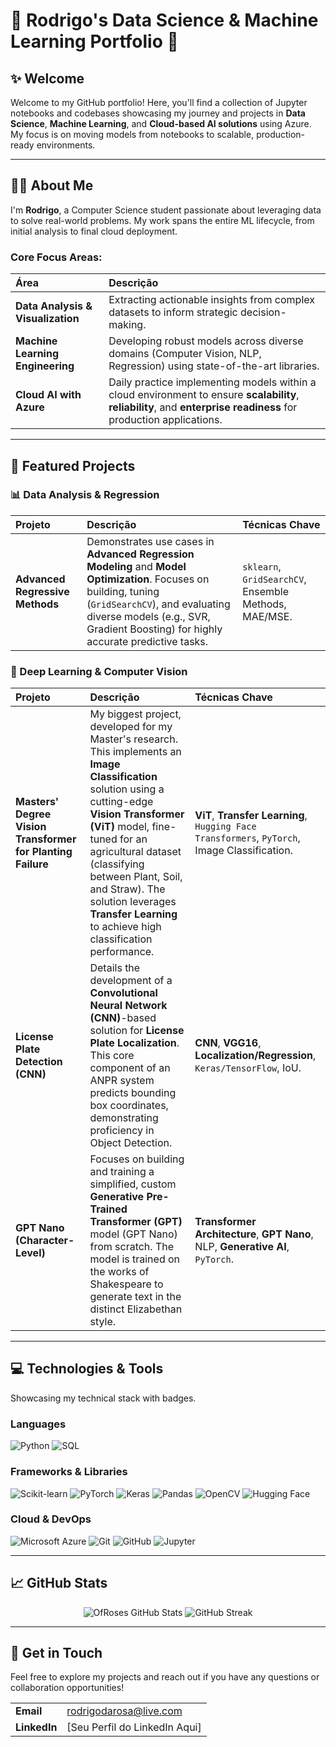 <div align="center">
</div>

# 🌹 Rodrigo's Data Science & Machine Learning Portfolio 🧠


## ✨ Welcome

Welcome to my GitHub portfolio! Here, you'll find a collection of Jupyter notebooks and codebases showcasing my journey and projects in **Data Science**, **Machine Learning**, and **Cloud-based AI solutions** using Azure. My focus is on moving models from notebooks to scalable, production-ready environments.

---

## 👨‍💻 About Me

I'm **Rodrigo**, a Computer Science student passionate about leveraging data to solve real-world problems. My work spans the entire ML lifecycle, from initial analysis to final cloud deployment.

### Core Focus Areas:

| Área | Descrição |
| :--- | :--- |
| **Data Analysis & Visualization** | Extracting actionable insights from complex datasets to inform strategic decision-making. |
| **Machine Learning Engineering** | Developing robust models across diverse domains (Computer Vision, NLP, Regression) using state-of-the-art libraries. |
| **Cloud AI with Azure** | Daily practice implementing models within a cloud environment to ensure **scalability**, **reliability**, and **enterprise readiness** for production applications. |

---

## 🚀 Featured Projects

### 📊 Data Analysis & Regression

| Projeto | Descrição | Técnicas Chave |
| :--- | :--- | :--- |
| **Advanced Regressive Methods** | Demonstrates use cases in **Advanced Regression Modeling** and **Model Optimization**. Focuses on building, tuning (`GridSearchCV`), and evaluating diverse models (e.g., SVR, Gradient Boosting) for highly accurate predictive tasks. | `sklearn`, `GridSearchCV`, Ensemble Methods, MAE/MSE. |

### 🧠 Deep Learning & Computer Vision

| Projeto | Descrição | Técnicas Chave |
| :--- | :--- | :--- |
| **Masters' Degree Vision Transformer for Planting Failure** | My biggest project, developed for my Master's research. This implements an **Image Classification** solution using a cutting-edge **Vision Transformer (ViT)** model, fine-tuned for an agricultural dataset (classifying between Plant, Soil, and Straw). The solution leverages **Transfer Learning** to achieve high classification performance. | **ViT**, **Transfer Learning**, `Hugging Face Transformers`, `PyTorch`, Image Classification. |
| **License Plate Detection (CNN)** | Details the development of a **Convolutional Neural Network (CNN)**-based solution for **License Plate Localization**. This core component of an ANPR system predicts bounding box coordinates, demonstrating proficiency in Object Detection. | **CNN**, **VGG16**, **Localization/Regression**, `Keras/TensorFlow`, IoU. |
| **GPT Nano (Character-Level)** | Focuses on building and training a simplified, custom **Generative Pre-Trained Transformer (GPT)** model (GPT Nano) from scratch. The model is trained on the works of Shakespeare to generate text in the distinct Elizabethan style. | **Transformer Architecture**, **GPT Nano**, NLP, **Generative AI**, `PyTorch`. |

---

## 💻 Technologies & Tools

Showcasing my technical stack with badges.

### Languages
![Python](https://img.shields.io/badge/Python-3776AB?style=for-the-badge&logo=python&logoColor=white)
![SQL](https://img.shields.io/badge/SQL-4479A1?style=for-the-badge&logo=mysql&logoColor=white)

### Frameworks & Libraries
![Scikit-learn](https://img.shields.io/badge/scikit--learn-F7931E?style=for-the-badge&logo=scikit-learn&logoColor=white)
![PyTorch](https://img.shields.io/badge/PyTorch-EE4C2C?style=for-the-badge&logo=pytorch&logoColor=white)
![Keras](https://img.shields.io/badge/Keras-D00000?style=for-the-badge&logo=keras&logoColor=white)
![Pandas](https://img.shields.io/badge/Pandas-150458?style=for-the-badge&logo=pandas&logoColor=white)
![OpenCV](https://img.shields.io/badge/OpenCV-5C3EE8?style=for-the-badge&logo=opencv&logoColor=white)
![Hugging Face](https://img.shields.io/badge/Hugging%20Face-FFD21A?style=for-the-badge&logo=hugging-face&logoColor=black)

### Cloud & DevOps
![Microsoft Azure](https://img.shields.io/badge/Microsoft%20Azure-0078D4?style=for-the-badge&logo=azure&logoColor=white)
![Git](https://img.shields.io/badge/Git-F05032?style=for-the-badge&logo=git&logoColor=white)
![GitHub](https://img.shields.io/badge/GitHub-181717?style=for-the-badge&logo=github&logoColor=white)
![Jupyter](https://img.shields.io/badge/Jupyter-F37626?style=for-the-badge&logo=jupyter&logoColor=white)

---

## 📈 GitHub Stats

<p align="center">
  <img src="https://github-readme-stats.vercel.app/api?username=OfRoses&show_icons=true&theme=blue-green" alt="OfRoses GitHub Stats" />
  <img src="https://github-readme-streak-stats.herokuapp.com/?user=OfRoses&theme=blue-green" alt="GitHub Streak" />
</p>

---

## 📧 Get in Touch

Feel free to explore my projects and reach out if you have any questions or collaboration opportunities!

| | |
| :--- | :--- |
| **Email** | [rodrigodarosa@live.com](mailto:rodrigodarosa@live.com) |
| **LinkedIn** | [Seu Perfil do LinkedIn Aqui] |
